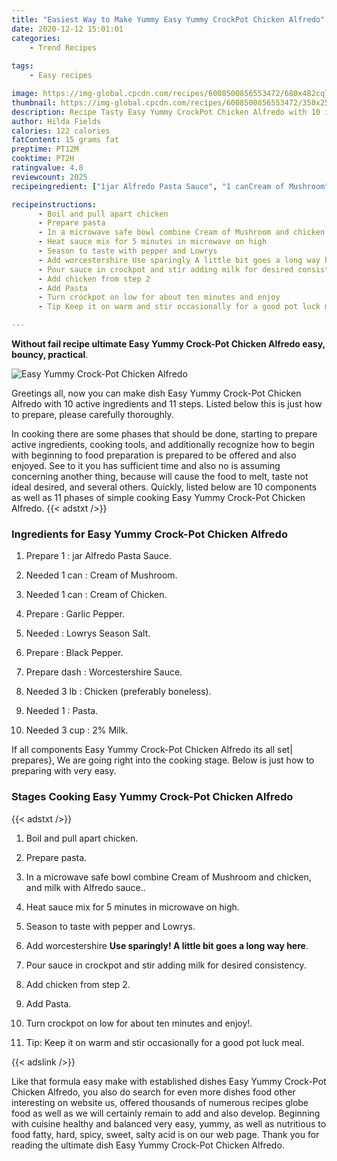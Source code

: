 ```yaml
---
title: "Easiest Way to Make Yummy Easy Yummy CrockPot Chicken Alfredo"
date: 2020-12-12 15:01:01
categories:
    - Trend Recipes
    
tags:
    - Easy recipes

image: https://img-global.cpcdn.com/recipes/6008500856553472/680x482cq70/easy-yummy-crock-pot-chicken-alfredo-recipe-main-photo.jpg
thumbnail: https://img-global.cpcdn.com/recipes/6008500856553472/350x250cq70/easy-yummy-crock-pot-chicken-alfredo-recipe-main-photo.jpg
description: Recipe Tasty Easy Yummy CrockPot Chicken Alfredo with 10 ingredients and 11 stages of easy cooking.
author: Hilda Fields
calories: 122 calories
fatContent: 15 grams fat
preptime: PT12M
cooktime: PT2H
ratingvalue: 4.8
reviewcount: 2025
recipeingredient: ["1jar Alfredo Pasta Sauce", "1 canCream of Mushroom", "1 canCream of Chicken", "Garlic Pepper", "Lowrys Season Salt", "Black Pepper", "dashWorcestershire Sauce", "3 lbChicken preferably boneless", "1Pasta", "3 cup2 Milk"]

recipeinstructions: 
      - Boil and pull apart chicken 
      - Prepare pasta 
      - In a microwave safe bowl combine Cream of Mushroom and chicken and milk with  Alfredo sauce 
      - Heat sauce mix for 5 minutes in microwave on high 
      - Season to taste with pepper and Lowrys 
      - Add worcestershire Use sparingly A little bit goes a long way here 
      - Pour sauce in crockpot and stir adding milk for desired consistency 
      - Add chicken from step 2 
      - Add Pasta 
      - Turn crockpot on low for about ten minutes and enjoy 
      - Tip Keep it on warm and stir occasionally for a good pot luck meal

---
```




**Without fail recipe ultimate Easy Yummy Crock-Pot Chicken Alfredo easy, bouncy, practical**. 


![Easy Yummy Crock-Pot Chicken Alfredo](https://img-global.cpcdn.com/recipes/6008500856553472/680x482cq70/easy-yummy-crock-pot-chicken-alfredo-recipe-main-photo.jpg "Easy Yummy Crock-Pot Chicken Alfredo")




Greetings all, now you can make dish Easy Yummy Crock-Pot Chicken Alfredo with 10 active ingredients and 11 steps. Listed below this is just how to prepare, please carefully thoroughly.

In cooking there are some phases that should be done, starting to prepare active ingredients, cooking tools, and additionally recognize how to begin with beginning to food preparation is prepared to be offered and also enjoyed. See to it you has sufficient time and also no is assuming concerning another thing, because will cause the food to melt, taste not ideal desired, and several others. Quickly, listed below are 10 components as well as 11 phases of simple cooking Easy Yummy Crock-Pot Chicken Alfredo.
{{< adstxt />}}

### Ingredients for Easy Yummy Crock-Pot Chicken Alfredo


1. Prepare 1 : jar Alfredo Pasta Sauce.

1. Needed 1 can : Cream of Mushroom.

1. Needed 1 can : Cream of Chicken.

1. Prepare  : Garlic Pepper.

1. Needed  : Lowrys Season Salt.

1. Prepare  : Black Pepper.

1. Prepare dash : Worcestershire Sauce.

1. Needed 3 lb : Chicken (preferably boneless).

1. Needed 1 : Pasta.

1. Needed 3 cup : 2% Milk.



If all components Easy Yummy Crock-Pot Chicken Alfredo its all set| prepares}, We are going right into the cooking stage. Below is just how to preparing with very easy.

### Stages Cooking Easy Yummy Crock-Pot Chicken Alfredo

{{< adstxt />}}


1. Boil and pull apart chicken.



1. Prepare pasta.



1. In a microwave safe bowl combine Cream of Mushroom and chicken, and milk with  Alfredo sauce..



1. Heat sauce mix for 5 minutes in microwave on high.



1. Season to taste with pepper and Lowrys.



1. Add worcestershire **Use sparingly! A little bit goes a long way here**.



1. Pour sauce in crockpot and stir adding milk for desired consistency.



1. Add chicken from step 2.



1. Add Pasta.



1. Turn crockpot on low for about ten minutes and enjoy!.



1. Tip: Keep it on warm and stir occasionally for a good pot luck meal.





{{< adslink />}}

Like that formula easy make with established dishes Easy Yummy Crock-Pot Chicken Alfredo, you also do search for even more dishes food other interesting on website us, offered thousands of numerous recipes globe food as well as we will certainly remain to add and also develop. Beginning with cuisine healthy and balanced very easy, yummy, as well as nutritious to food fatty, hard, spicy, sweet, salty acid is on our web page. Thank you for reading the ultimate dish Easy Yummy Crock-Pot Chicken Alfredo.
